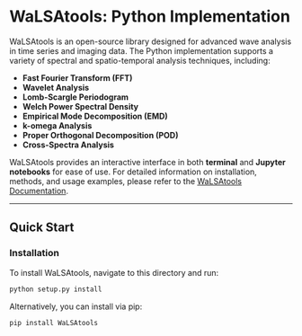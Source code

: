 # WaLSAtools: Python Implementation

WaLSAtools is an open-source library designed for advanced wave analysis in time series and imaging data. The Python implementation supports a variety of spectral and spatio-temporal analysis techniques, including:

- **Fast Fourier Transform (FFT)**
- **Wavelet Analysis**
- **Lomb-Scargle Periodogram**
- **Welch Power Spectral Density**
- **Empirical Mode Decomposition (EMD)**
- **k-omega Analysis**
- **Proper Orthogonal Decomposition (POD)**
- **Cross-Spectra Analysis**

WaLSAtools provides an interactive interface in both **terminal** and **Jupyter notebooks** for ease of use. For detailed information on installation, methods, and usage examples, please refer to the [WaLSAtools Documentation](https://WaLSA.tools/).

---

## **Quick Start**

### **Installation**

To install WaLSAtools, navigate to this directory and run:

```bash
python setup.py install
```

Alternatively, you can install via pip:

```bash
pip install WaLSAtools
```

